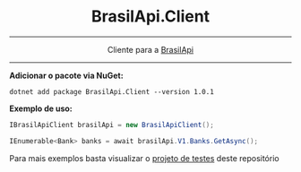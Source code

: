 <h1 align="center">BrasilApi.Client</h1>

<hr />

<p align="center">Cliente para a <a href="https://brasilapi.com.br">BrasilApi</a></p>

<hr />

**Adicionar o pacote via NuGet:**
```
dotnet add package BrasilApi.Client --version 1.0.1
```

**Exemplo de uso:**
```cs
IBrasilApiClient brasilApi = new BrasilApiClient();

IEnumerable<Bank> banks = await brasilApi.V1.Banks.GetAsync();
```

<p>Para mais exemplos basta visualizar o <a href="https://github.com/PauloZier/Dotnet.BrasilApi.Client/tree/main/test/BrasilApi.Client.Test">projeto de testes</a> deste repositório </p>

